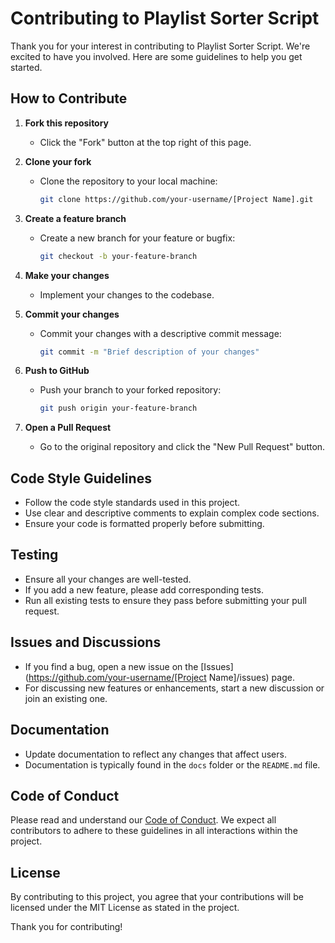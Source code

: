 # Contributing to Playlist Sorter Script

Thank you for your interest in contributing to Playlist Sorter Script. We're excited to have you involved. Here are some guidelines to help you get started.

## How to Contribute

1. **Fork this repository**
   - Click the "Fork" button at the top right of this page.

2. **Clone your fork**
   - Clone the repository to your local machine:
     ```sh
     git clone https://github.com/your-username/[Project Name].git
     ```

3. **Create a feature branch**
   - Create a new branch for your feature or bugfix:
     ```sh
     git checkout -b your-feature-branch
     ```

4. **Make your changes**
   - Implement your changes to the codebase.

5. **Commit your changes**
   - Commit your changes with a descriptive commit message:
     ```sh
     git commit -m "Brief description of your changes"
     ```

6. **Push to GitHub**
   - Push your branch to your forked repository:
     ```sh
     git push origin your-feature-branch
     ```

7. **Open a Pull Request**
   - Go to the original repository and click the "New Pull Request" button.

## Code Style Guidelines

- Follow the code style standards used in this project.
- Use clear and descriptive comments to explain complex code sections.
- Ensure your code is formatted properly before submitting.

## Testing

- Ensure all your changes are well-tested.
- If you add a new feature, please add corresponding tests.
- Run all existing tests to ensure they pass before submitting your pull request.

## Issues and Discussions

- If you find a bug, open a new issue on the [Issues](https://github.com/your-username/[Project Name]/issues) page.
- For discussing new features or enhancements, start a new discussion or join an existing one.

## Documentation

- Update documentation to reflect any changes that affect users.
- Documentation is typically found in the `docs` folder or the `README.md` file.

## Code of Conduct

Please read and understand our [Code of Conduct](CODE_OF_CONDUCT.md). We expect all contributors to adhere to these guidelines in all interactions within the project.

## License

By contributing to this project, you agree that your contributions will be licensed under the MIT License as stated in the project.

Thank you for contributing!
